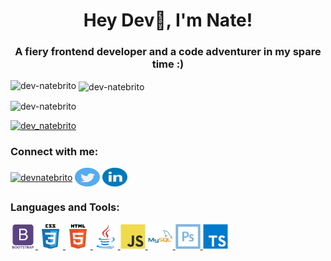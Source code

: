 <h1 align="center">Hey Dev👋, I'm Nate!</h1>
<h3 align="center">A fiery frontend developer and a code adventurer in my spare time :)</h3>
<p><img align="left" src="https://github-readme-stats.vercel.app/api/top-langs?username=dev-natebrito&theme=midnight-purple&show_icons=true&locale=en&layout=compact" alt="dev-natebrito" /></p>

<p>&nbsp;<img align="center" src="https://github-readme-stats.vercel.app/api?username=dev-natebrito&theme=midnight-purple&show_icons=true&locale=en" alt="dev-natebrito" /></p>


<p align="left"> <img src="https://komarev.com/ghpvc/?username=dev-natebrito&label=Profile%20views&color=0e75b6&style=flat" alt="dev-natebrito" /> </p>

<p align="left"> <a href="https://twitter.com/dev_natebrito" target="blank"><img src="https://img.shields.io/twitter/follow/dev_natebrito?logo=twitter&style=for-the-badge" alt="dev_natebrito" /></a> </p>

<h3 align="left">Connect with me:</h3>
<p align="left">
<a href="https://dev.to/devnatebrito" target="blank"><img align="center" src="https://cdn.jsdelivr.net/npm/simple-icons@3.0.1/icons/dev-dot-to.svg" alt="devnatebrito" height="30" width="40" /></a>
<a href="https://twitter.com/dev_natebrito" target="blank"><img align="center" src="https://raw.githubusercontent.com/dev-natebrito/dev-natebrito/master/dev-natebrito-main/icon/twitter.svg" alt="dev_natebrito" height="30" width="40" /></a>
<a href="https://linkedin.com/in/dev-natebrito" target="blank"><img align="center" src="https://raw.githubusercontent.com/dev-natebrito/dev-natebrito/master/dev-natebrito-main/icon/linkedin.svg" alt="dev-natebrito" height="30" width="40" /></a>
</p>

<h3 align="left">Languages and Tools:</h3>
<p align="left"> <a href="https://getbootstrap.com" target="_blank"> <img src="https://raw.githubusercontent.com/devicons/devicon/master/icons/bootstrap/bootstrap-plain-wordmark.svg" alt="bootstrap" width="40" height="40"/> </a> <a href="https://www.w3schools.com/css/" target="_blank"> <img src="https://raw.githubusercontent.com/devicons/devicon/master/icons/css3/css3-original-wordmark.svg" alt="css3" width="40" height="40"/> </a> <a href="https://www.w3.org/html/" target="_blank"> <img src="https://raw.githubusercontent.com/devicons/devicon/master/icons/html5/html5-original-wordmark.svg" alt="html5" width="40" height="40"/> </a> <a href="https://www.java.com" target="_blank"> <img src="https://raw.githubusercontent.com/devicons/devicon/master/icons/java/java-original.svg" alt="java" width="40" height="40"/> </a> <a href="https://developer.mozilla.org/en-US/docs/Web/JavaScript" target="_blank"> <img src="https://raw.githubusercontent.com/devicons/devicon/master/icons/javascript/javascript-original.svg" alt="javascript" width="40" height="40"/> </a> <a href="https://www.mysql.com/" target="_blank"> <img src="https://raw.githubusercontent.com/devicons/devicon/master/icons/mysql/mysql-original-wordmark.svg" alt="mysql" width="40" height="40"/> </a> <a href="https://www.photoshop.com/en" target="_blank"> <img src="https://raw.githubusercontent.com/devicons/devicon/master/icons/photoshop/photoshop-line.svg" alt="photoshop" width="40" height="40"/> </a> <a href="https://www.typescriptlang.org/" target="_blank"> <img src="https://raw.githubusercontent.com/devicons/devicon/master/icons/typescript/typescript-original.svg" alt="typescript" width="40" height="40"/> </a> </p>

